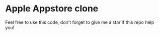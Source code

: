 # Apple Appstore clone

Feel free to use this code, don't forget to give me a star if this repo help you!
